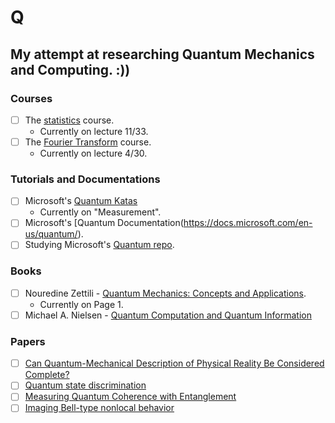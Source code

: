 # Q
## My attempt at researching Quantum Mechanics and Computing. :))

### Courses
- [ ] The [statistics](https://projects.iq.harvard.edu/stat110/home) course.
  * Currently on lecture 11/33.
- [ ] The [Fourier Transform](https://www.youtube.com/playlist?list=PLB24BC7956EE040CD) course.
  * Currently on lecture 4/30.

### Tutorials and Documentations
- [ ] Microsoft's [Quantum Katas](https://github.com/microsoft/QuantumKatas)
  * Currently on "Measurement".
- [ ] Microsoft's [Quantum Documentation(https://docs.microsoft.com/en-us/quantum/).
- [ ] Studying Microsoft's [Quantum repo](https://github.com/microsoft/Quantum).

### Books
- [ ] Nouredine Zettili - [Quantum Mechanics: Concepts and Applications](https://www.goodreads.com/book/show/390201.Quantum_Mechanics).
  * Currently on Page 1.
- [ ]  Michael A. Nielsen - [Quantum Computation and Quantum Information](https://www.goodreads.com/book/show/153910.Quantum_Computation_and_Quantum_Information)

### Papers
- [ ] [Can Quantum-Mechanical Description of Physical Reality Be Considered Complete?](https://journals.aps.org/pr/abstract/10.1103/PhysRev.47.777)
- [ ] [Quantum state discrimination](https://arxiv.org/pdf/quant-ph/0010114)
- [ ] [Measuring Quantum Coherence with Entanglement](https://journals.aps.org/prl/abstract/10.1103/PhysRevLett.115.020403)
- [ ] [Imaging Bell-type nonlocal behavior](https://www.researchgate.net/publication/334438648_Imaging_Bell-type_nonlocal_behavior)
